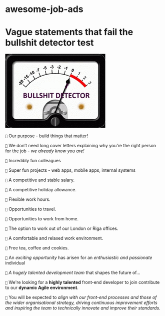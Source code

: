 # awesome-job-ads

# Vague statements that fail the bullshit detector test

![Bullsit detector at the maximum level](bullshit.gif)

`💩` Our purpose - build things that matter!

`💩` We don’t need long cover letters explaining why you’re the right person for the job - *we already know you are!*

`💩` Incredibly fun colleagues

`💩` Super fun projects - web apps, mobile apps, internal systems

`💩` A competitive and stable salary.

`💩` A competitive holiday allowance.

`💩` Flexible work hours.

`💩` Opportunities to travel.

`💩` Opportunities to work from home.

`💩` The option to work out of our London or Riga offices.

`💩` A comfortable and relaxed work environment.

`💩` Free tea, coffee and cookies.

`💩` An *exciting opportunity* has arisen for an *enthusiastic and passionate* individual 

`💩` *A hugely talented development team* that shapes the future of...

`💩` We're looking for a **highly talented** front-end developer to join contribute to our **dynamic Agile environment**. 

`💩` You will be expected to *align with our front-end processes and those of the wider organisational strategy, driving continuous improvement efforts and inspiring the team to technically innovate and improve their standards.*
